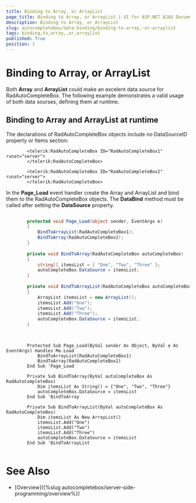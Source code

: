 ```yaml
---
title: Binding to Array, or ArrayList
page_title: Binding to Array, or ArrayList | UI for ASP.NET AJAX Documentation
description: Binding to Array, or ArrayList
slug: autocompletebox/data-binding/binding-to-array,-or-arraylist
tags: binding,to,array,,or,arraylist
published: True
position: 1
---
```


# Binding to Array, or ArrayList



Both __Array__ and __ArrayList__ could make an excelent data source for RadAutoCompleteBox. The following example demonstrates a valid usage of both data sourses, defining them at runtime.

## Binding to Array and ArrayList at runtime

The declarations of RadAutoCompleteBox objects include no DataSourceID property or Items section:

````ASPNET
		<telerik:RadAutoCompleteBox ID="RadAutoCompleteBox1" runat="server">
		</telerik:RadAutoCompleteBox>
	
		<telerik:RadAutoCompleteBox ID="RadAutoCompleteBox2" runat="server">
		</telerik:RadAutoCompleteBox>
````



In the __Page_Load__ event handler create the Array and ArrayList and bind them to the RadAutoCompleteBox objects. The __DataBind__ method must be called after setting the __DataSource__ property.



````C#
	
		protected void Page_Load(object sender, EventArgs e)
		{
			BindToArrayList(RadAutoCompleteBox1);
			BindToArray(RadAutoCompleteBox2);
		}
	
		private void BindToArray(RadAutoCompleteBox autoCompleteBox)
		{
			string[] itemsList = { "One", "Two", "Three" };
			autoCompleteBox.DataSource = itemsList;
		}
	
		private void BindToArrayList(RadAutoCompleteBox autoCompleteBox)
		{
			ArrayList itemsList = new ArrayList();
			itemsList.Add("One");
			itemsList.Add("Two");
			itemsList.Add("Three");
			autoCompleteBox.DataSource = itemsList;
		}
	
````
````VB.NET
	
	    Protected Sub Page_Load(ByVal sender As Object, ByVal e As EventArgs) Handles Me.Load
	        BindToArrayList(RadAutoCompleteBox1)
	        BindToArray(RadAutoCompleteBox2)
	    End Sub 'Page_Load
	
	    Private Sub BindToArray(ByVal autoCompleteBox As RadAutoCompleteBox)
	        Dim itemsList As String() = {"One", "Two", "Three"}
	        autoCompleteBox.DataSource = itemsList
	    End Sub 'BindToArray
	
	    Private Sub BindToArrayList(ByVal autoCompleteBox As RadAutoCompleteBox)
	        Dim itemsList As New ArrayList()
	        itemsList.Add("One")
	        itemsList.Add("Two")
	        itemsList.Add("Three")
	        autoCompleteBox.DataSource = itemsList
	    End Sub 'BindToArrayList
	
````


# See Also

 * [Overview]({%slug autocompletebox/server-side-programming/overview%})
